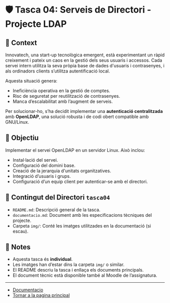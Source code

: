 # 🛡️ Tasca 04: Serveis de Directori - Projecte LDAP

## 🔔 Context

Innovatech, una start-up tecnològica emergent, està experimentant un ràpid creixement i pateix un caos en la gestió dels seus usuaris i accessos. Cada servei intern utilitza la seva pròpia base de dades d'usuaris i contrasenyes, i als ordinadors clients s’utilitza autentificació local.

Aquesta situació genera:
- Ineficiència operativa en la gestió de comptes.
- Risc de seguretat per reutilització de contrasenyes.
- Manca d’escalabilitat amb l’augment de serveis.

Per solucionar-ho, s’ha decidit implementar una **autenticació centralitzada** amb **OpenLDAP**, una solució robusta i de codi obert compatible amb GNU/Linux.

## 🎯 Objectiu

Implementar el servei OpenLDAP en un servidor Linux. Això inclou:
- Instal·lació del servei.
- Configuració del domini base.
- Creació de la jerarquia d'unitats organitzatives.
- Integració d’usuaris i grups.
- Configuració d’un equip client per autenticar-se amb el directori.

## 📁 Contingut del Directori `tasca04`

- `README.md`: Descripció general de la tasca.
- `documentacio.md`: Document amb les especificacions tècniques del projecte.
- Carpeta `img/`: Conté les imatges utilitzades en la documentació (si escau).

## 📌 Notes

- Aquesta tasca és **individual**.
- Les imatges han d’estar dins la carpeta `img/` o similar.
- El README descriu la tasca i enllaça els documents principals.
- El document tècnic està disponible també al Moodle de l’assignatura.

---
- [Documentacio](./documentacio.md)
- [Tornar a la pagina principal](../README.md)
